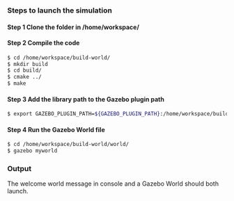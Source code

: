 

### Steps to launch the simulation
#### Step 1 Clone the folder in /home/workspace/

#### Step 2 Compile the code
```sh
$ cd /home/workspace/build-world/
$ mkdir build
$ cd build/
$ cmake ../
$ make
```

#### Step 3 Add the library path to the Gazebo plugin path  
```sh
$ export GAZEBO_PLUGIN_PATH=${GAZEBO_PLUGIN_PATH}:/home/workspace/build-world/build
```

#### Step 4 Run the Gazebo World file  
```sh
$ cd /home/workspace/build-world/world/
$ gazebo myworld
```

### Output
The welcome world message in console and a Gazebo World should both launch.


    
 